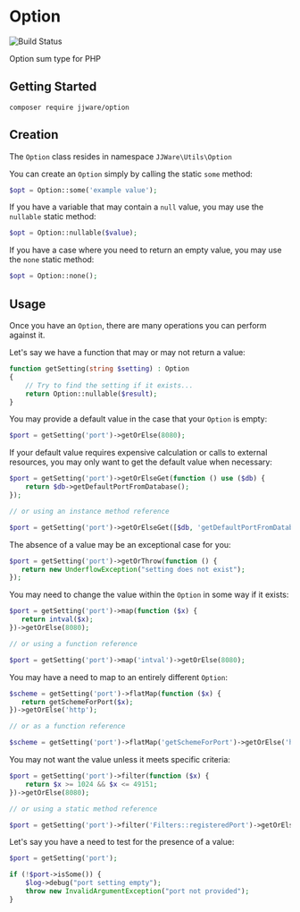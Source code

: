 # Option
![Build Status](https://travis-ci.org/jjware/php-option.svg?branch=master)

Option sum type for PHP

## Getting Started
```
composer require jjware/option
```
## Creation
The `Option` class resides in namespace `JJWare\Utils\Option`

You can create an `Option` simply by calling the static `some` method:
```php
$opt = Option::some('example value');
```
If you have a variable that may contain a `null` value, you may use the `nullable` static method:
```php
$opt = Option::nullable($value);
```
If you have a case where you need to return an empty value, you may use the `none` static method:
```php
$opt = Option::none();
```
## Usage
Once you have an `Option`, there are many operations you can perform against it.

Let's say we have a function that may or may not return a value:
```php
function getSetting(string $setting) : Option
{
    // Try to find the setting if it exists...
    return Option::nullable($result);
}
```
You may provide a default value in the case that your `Option` is empty:
```php
$port = getSetting('port')->getOrElse(8080);
```
If your default value requires expensive calculation or calls to external resources, you may only want to get the default value when necessary:
```php
$port = getSetting('port')->getOrElseGet(function () use ($db) {
    return $db->getDefaultPortFromDatabase();
});

// or using an instance method reference

$port = getSetting('port')->getOrElseGet([$db, 'getDefaultPortFromDatabase']);
```
The absence of a value may be an exceptional case for you:
```php
$port = getSetting('port')->getOrThrow(function () {
   return new UnderflowException("setting does not exist");
});
```
You may need to change the value within the `Option` in some way if it exists:
```php
$port = getSetting('port')->map(function ($x) {
   return intval($x);
})->getOrElse(8080);

// or using a function reference

$port = getSetting('port')->map('intval')->getOrElse(8080);
```
You may have a need to map to an entirely different `Option`:
```php
$scheme = getSetting('port')->flatMap(function ($x) {
   return getSchemeForPort($x);
})->getOrElse('http');

// or as a function reference

$scheme = getSetting('port')->flatMap('getSchemeForPort')->getOrElse('http');
```
You may not want the value unless it meets specific criteria:
```php
$port = getSetting('port')->filter(function ($x) {
    return $x >= 1024 && $x <= 49151;
})->getOrElse(8080);

// or using a static method reference

$port = getSetting('port')->filter('Filters::registeredPort')->getOrElse(8080);
```
Let's say you have a need to test for the presence of a value:
```php
$port = getSetting('port');

if (!$port->isSome()) {
    $log->debug("port setting empty");
    throw new InvalidArgumentException("port not provided");
}
```
